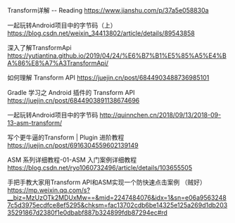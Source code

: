 Transform详解 -- Reading
https://www.jianshu.com/p/37a5e058830a 

一起玩转Android项目中的字节码（上）
https://blog.csdn.net/weixin_34413802/article/details/89543858

深入了解TransformApi
https://yutiantina.github.io/2019/04/24/%E6%B7%B1%E5%85%A5%E4%BA%86%E8%A7%A3TransformApi/

如何理解 Transform API
https://juejin.cn/post/6844903488736985101

Gradle 学习之 Android 插件的 Transform API
https://juejin.cn/post/6844903891138674696


一起玩转Android项目中的字节码
http://quinnchen.cn/2018/09/13/2018-09-13-asm-transform/

写个更牛逼的Transform | Plugin 进阶教程
https://juejin.cn/post/6916304559602139149

ASM 系列详细教程-01-ASM 入门案例详细教程
https://blog.csdn.net/ryo1060732496/article/details/103655505

手把手教大家用Transform API和ASM实现一个防快速点击案例 （贼好）
https://mp.weixin.qq.com/s?__biz=MzUzOTk2MDUxMw==&mid=2247484076&idx=1&sn=e06a95632487c5d3975ecdfce8ef5295&chksm=fac13702cdb6be14325e125a269d1db20335291867d2380f1e0dbabf887b324899fdb87294ec#rd


